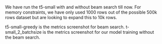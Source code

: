 We have run the t5-small with and without beam search till now. For memory constraints, we have only used 1000 rows out of the possible 500k rows dataset but are looking to expand this to 10k rows.

t5-small-greedy is the metrics screenshot for beam search.
t-small_2_batchsize is the metrics screenshot for our model training without the beam search.


